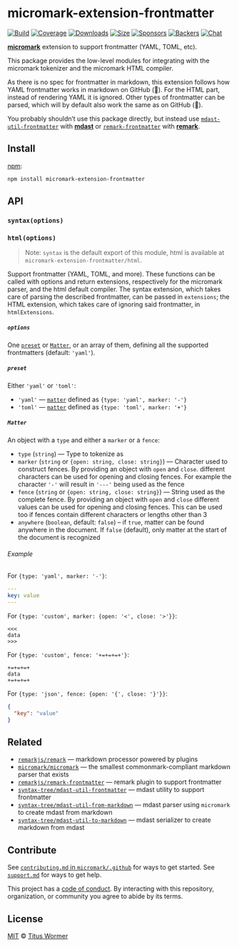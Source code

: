 # micromark-extension-frontmatter

[![Build][build-badge]][build]
[![Coverage][coverage-badge]][coverage]
[![Downloads][downloads-badge]][downloads]
[![Size][size-badge]][size]
[![Sponsors][sponsors-badge]][collective]
[![Backers][backers-badge]][collective]
[![Chat][chat-badge]][chat]

**[micromark][]** extension to support frontmatter (YAML, TOML, etc).

This package provides the low-level modules for integrating with the micromark
tokenizer and the micromark HTML compiler.

As there is no spec for frontmatter in markdown, this extension follows how YAML
frontmatter works in markdown on GitHub (🧊).
For the HTML part, instead of rendering YAML it is ignored.
Other types of frontmatter can be parsed, which will by default also work the
same as on GitHub (🧊).

You probably shouldn’t use this package directly, but instead use
[`mdast-util-frontmatter`][mdast-util-frontmatter] with **[mdast][]** or
[`remark-frontmatter`][remark-frontmatter] with **[remark][]**.

## Install

[npm][]:

```sh
npm install micromark-extension-frontmatter
```

## API

### `syntax(options)`

### `html(options)`

> Note: `syntax` is the default export of this module, html is available at
> `micromark-extension-frontmatter/html`.

Support frontmatter (YAML, TOML, and more).
These functions can be called with options and return extensions, respectively
for the micromark parser, and the html default compiler.
The syntax extension, which takes care of parsing the described frontmatter, can
be passed in `extensions`; the HTML extension, which takes care of ignoring said
frontmatter, in `htmlExtensions`.

##### `options`

One [`preset`][preset] or [`Matter`][matter], or an array of them, defining all
the supported frontmatters (default: `'yaml'`).

##### `preset`

Either `'yaml'` or `'toml'`:

*   `'yaml'` — [`matter`][matter] defined as `{type: 'yaml', marker: '-'}`
*   `'toml'` — [`matter`][matter] defined as `{type: 'toml', marker: '+'}`

##### `Matter`

An object with a `type` and either a `marker` or a `fence`:

*   `type` (`string`)
    — Type to tokenize as
*   `marker` (`string` or `{open: string, close: string}`)
    — Character used to construct fences.
    By providing an object with `open` and `close`.
    different characters can be used for opening and closing fences.
    For example the character `'-'` will result in `'---'` being used as the
    fence
*   `fence` (`string` or `{open: string, close: string}`)
    — String used as the complete fence.
    By providing an object with `open` and `close` different values can be used
    for opening and closing fences.
    This can be used too if fences contain different characters or lengths other
    than 3
*   `anywhere` (`boolean`, default: `false`)
    – if `true`, matter can be found anywhere in the document.
    If `false` (default), only matter at the start of the document is recognized

###### Example

For `{type: 'yaml', marker: '-'}`:

```yaml
---
key: value
---
```

For `{type: 'custom', marker: {open: '<', close: '>'}}`:

```text
<<<
data
>>>
```

For `{type: 'custom', fence: '+=+=+=+'}`:

```text
+=+=+=+
data
+=+=+=+
```

For `{type: 'json', fence: {open: '{', close: '}'}}`:

```json
{
  "key": "value"
}
```

## Related

*   [`remarkjs/remark`][remark]
    — markdown processor powered by plugins
*   [`micromark/micromark`][micromark]
    — the smallest commonmark-compliant markdown parser that exists
*   [`remarkjs/remark-frontmatter`][remark-frontmatter]
    — remark plugin to support frontmatter
*   [`syntax-tree/mdast-util-frontmatter`][mdast-util-frontmatter]
    — mdast utility to support frontmatter
*   [`syntax-tree/mdast-util-from-markdown`][from-markdown]
    — mdast parser using `micromark` to create mdast from markdown
*   [`syntax-tree/mdast-util-to-markdown`][to-markdown]
    — mdast serializer to create markdown from mdast

## Contribute

See [`contributing.md` in `micromark/.github`][contributing] for ways to get
started.
See [`support.md`][support] for ways to get help.

This project has a [code of conduct][coc].
By interacting with this repository, organization, or community you agree to
abide by its terms.

## License

[MIT][license] © [Titus Wormer][author]

<!-- Definitions -->

[build-badge]: https://img.shields.io/travis/micromark/micromark-extension-frontmatter.svg

[build]: https://travis-ci.org/micromark/micromark-extension-frontmatter

[coverage-badge]: https://img.shields.io/codecov/c/github/micromark/micromark-extension-frontmatter.svg

[coverage]: https://codecov.io/github/micromark/micromark-extension-frontmatter

[downloads-badge]: https://img.shields.io/npm/dm/micromark-extension-frontmatter.svg

[downloads]: https://www.npmjs.com/package/micromark-extension-frontmatter

[size-badge]: https://img.shields.io/bundlephobia/minzip/micromark-extension-frontmatter.svg

[size]: https://bundlephobia.com/result?p=micromark-extension-frontmatter

[sponsors-badge]: https://opencollective.com/unified/sponsors/badge.svg

[backers-badge]: https://opencollective.com/unified/backers/badge.svg

[collective]: https://opencollective.com/unified

[chat-badge]: https://img.shields.io/badge/chat-discussions-success.svg

[chat]: https://github.com/micromark/unist/discussions

[npm]: https://docs.npmjs.com/cli/install

[license]: license

[author]: https://wooorm.com

[contributing]: https://github.com/micromark/.github/blob/HEAD/contributing.md

[support]: https://github.com/micromark/.github/blob/HEAD/support.md

[coc]: https://github.com/micromark/.github/blob/HEAD/code-of-conduct.md

[micromark]: https://github.com/micromark/micromark

[from-markdown]: https://github.com/syntax-tree/mdast-util-from-markdown

[to-markdown]: https://github.com/syntax-tree/mdast-util-to-markdown

[remark]: https://github.com/remarkjs/remark

[mdast]: https://github.com/syntax-tree/mdast

[mdast-util-frontmatter]: https://github.com/syntax-tree/mdast-util-frontmatter

[remark-frontmatter]: https://github.com/remarkjs/remark-frontmatter

[preset]: #preset

[matter]: #matter

